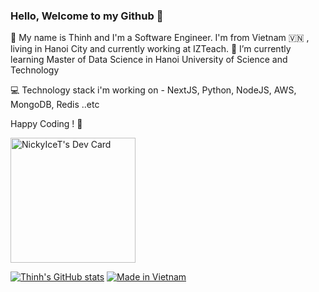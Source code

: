 ### Hello, Welcome to my Github 👋

🔭  My name is Thinh and I'm a Software Engineer. I'm from Vietnam  🇻🇳 , living in Hanoi City and currently working at IZTeach.  🌱 I’m currently learning Master of Data Science in Hanoi University of Science and Technology

💻  Technology stack i'm working on - NextJS, Python, NodeJS, AWS, MongoDB, Redis ..etc

Happy Coding ! 🤩

<div><a href="https://app.daily.dev/nickyiect"><img src="https://api.daily.dev/devcards/4bd0c1ac2e014a048322ed9148b544f9.png?r=iwd" width="200" alt="NickyIceT's Dev Card"/></a></div>

[![Thinh's GitHub stats](https://github-readme-stats.vercel.app/api?username=thinhnguyen1105&count_private=true&show_icons=true&theme=github_dark)](https://github.com/thinhnguyen1105)
[![Made in Vietnam](https://raw.githubusercontent.com/webuild-community/badge/master/svg/made.svg)](https://webuild.community)


